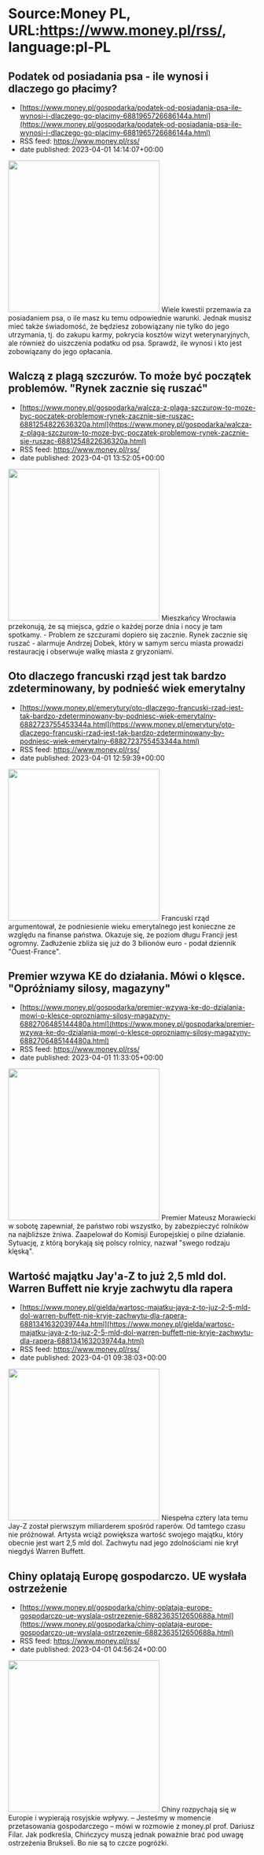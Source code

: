 # Source:Money PL, URL:https://www.money.pl/rss/, language:pl-PL

## Podatek od posiadania psa - ile wynosi i dlaczego go płacimy?
 - [https://www.money.pl/gospodarka/podatek-od-posiadania-psa-ile-wynosi-i-dlaczego-go-placimy-6881965726686144a.html](https://www.money.pl/gospodarka/podatek-od-posiadania-psa-ile-wynosi-i-dlaczego-go-placimy-6881965726686144a.html)
 - RSS feed: https://www.money.pl/rss/
 - date published: 2023-04-01 14:14:07+00:00

<img src="https://i.wpimg.pl/308x/filerepo.grupawp.pl/api/v1/display/embed/b12596d3-96d0-4a5d-83b5-c0699815128d" width="308" /> Wiele kwestii przemawia za posiadaniem psa, o ile masz ku temu odpowiednie warunki. Jednak musisz mieć także świadomość, że będziesz zobowiązany nie tylko do jego utrzymania, tj. do zakupu karmy, pokrycia kosztów wizyt weterynaryjnych, ale również do uiszczenia podatku od psa. Sprawdź, ile wynosi i kto jest zobowiązany do jego opłacania.

## Walczą z plagą szczurów. To może być początek problemów. "Rynek zacznie się ruszać"
 - [https://www.money.pl/gospodarka/walcza-z-plaga-szczurow-to-moze-byc-poczatek-problemow-rynek-zacznie-sie-ruszac-6881254822636320a.html](https://www.money.pl/gospodarka/walcza-z-plaga-szczurow-to-moze-byc-poczatek-problemow-rynek-zacznie-sie-ruszac-6881254822636320a.html)
 - RSS feed: https://www.money.pl/rss/
 - date published: 2023-04-01 13:52:05+00:00

<img src="https://i.wpimg.pl/308x/filerepo.grupawp.pl/api/v1/display/embed/c011475e-ddc8-4189-9a4c-c08ddd32d0e2" width="308" /> Mieszkańcy Wrocławia przekonują, że są miejsca, gdzie o każdej porze dnia i nocy je tam spotkamy. - Problem ze szczurami dopiero się zacznie. Rynek zacznie się ruszać - alarmuje Andrzej Dobek, który w samym sercu miasta prowadzi restaurację i obserwuje walkę miasta z gryzoniami.

## Oto dlaczego francuski rząd jest tak bardzo zdeterminowany, by podnieść wiek emerytalny
 - [https://www.money.pl/emerytury/oto-dlaczego-francuski-rzad-jest-tak-bardzo-zdeterminowany-by-podniesc-wiek-emerytalny-6882723755453344a.html](https://www.money.pl/emerytury/oto-dlaczego-francuski-rzad-jest-tak-bardzo-zdeterminowany-by-podniesc-wiek-emerytalny-6882723755453344a.html)
 - RSS feed: https://www.money.pl/rss/
 - date published: 2023-04-01 12:59:39+00:00

<img src="https://i.wpimg.pl/308x/filerepo.grupawp.pl/api/v1/display/embed/2a0e465f-fbdc-47d0-8ed1-fd2c1c0cb705" width="308" /> Francuski rząd argumentował, że podniesienie wieku emerytalnego jest konieczne ze względu na finanse państwa. Okazuje się, że poziom długu Francji jest ogromny. Zadłużenie zbliża się już do 3 bilionów euro - podał dziennik "Ouest-France".

## Premier wzywa KE do działania. Mówi o klęsce. "Opróżniamy silosy, magazyny"
 - [https://www.money.pl/gospodarka/premier-wzywa-ke-do-dzialania-mowi-o-klesce-oprozniamy-silosy-magazyny-6882706485144480a.html](https://www.money.pl/gospodarka/premier-wzywa-ke-do-dzialania-mowi-o-klesce-oprozniamy-silosy-magazyny-6882706485144480a.html)
 - RSS feed: https://www.money.pl/rss/
 - date published: 2023-04-01 11:33:05+00:00

<img src="https://i.wpimg.pl/308x/filerepo.grupawp.pl/api/v1/display/embed/a04e9871-aa9f-4422-b8e6-fa0d23e97173" width="308" /> Premier Mateusz Morawiecki w sobotę zapewniał, że państwo robi wszystko, by zabezpieczyć rolników na najbliższe żniwa. Zaapelował do Komisji Europejskiej o pilne działanie. Sytuację, z którą borykają się polscy rolnicy, nazwał "swego rodzaju klęską".

## Wartość majątku Jay'a-Z to już 2,5 mld dol. Warren Buffett nie kryje zachwytu dla rapera
 - [https://www.money.pl/gielda/wartosc-majatku-jaya-z-to-juz-2-5-mld-dol-warren-buffett-nie-kryje-zachwytu-dla-rapera-6881341632039744a.html](https://www.money.pl/gielda/wartosc-majatku-jaya-z-to-juz-2-5-mld-dol-warren-buffett-nie-kryje-zachwytu-dla-rapera-6881341632039744a.html)
 - RSS feed: https://www.money.pl/rss/
 - date published: 2023-04-01 09:38:03+00:00

<img src="https://i.wpimg.pl/308x/filerepo.grupawp.pl/api/v1/display/embed/dfee1de5-cc29-4b7f-84cd-95e06b7a259b" width="308" /> Niespełna cztery lata temu Jay-Z został pierwszym miliarderem spośród raperów. Od tamtego czasu nie próżnował. Artysta wciąż powiększa wartość swojego majątku, który obecnie jest wart 2,5 mld dol. Zachwytu nad jego zdolnościami nie krył niegdyś Warren Buffett.

## Chiny oplatają Europę gospodarczo. UE wysłała ostrzeżenie
 - [https://www.money.pl/gospodarka/chiny-oplataja-europe-gospodarczo-ue-wyslala-ostrzezenie-6882363512650688a.html](https://www.money.pl/gospodarka/chiny-oplataja-europe-gospodarczo-ue-wyslala-ostrzezenie-6882363512650688a.html)
 - RSS feed: https://www.money.pl/rss/
 - date published: 2023-04-01 04:56:24+00:00

<img src="https://i.wpimg.pl/308x/filerepo.grupawp.pl/api/v1/display/embed/7395ef3a-a848-4c53-a1cf-6230cc381cf0" width="308" /> Chiny rozpychają się w Europie i wypierają rosyjskie wpływy. – Jesteśmy w momencie przetasowania gospodarczego – mówi w rozmowie z money.pl prof. Dariusz Filar. Jak podkreśla, Chińczycy muszą jednak poważnie brać pod uwagę ostrzeżenia Brukseli. Bo nie są to czcze pogróżki.


